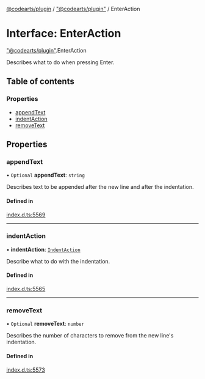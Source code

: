 [@codearts/plugin](../README.md) / ["@codearts/plugin"](../modules/_codearts_plugin_.md) / EnterAction

# Interface: EnterAction

["@codearts/plugin"](../modules/_codearts_plugin_.md).EnterAction

Describes what to do when pressing Enter.

## Table of contents

### Properties

- [appendText](codearts_plugin_.EnterAction.md#appendtext)
- [indentAction](codearts_plugin_.EnterAction.md#indentaction)
- [removeText](codearts_plugin_.EnterAction.md#removetext)

## Properties

### appendText

• `Optional` **appendText**: `string`

Describes text to be appended after the new line and after the indentation.

#### Defined in

[index.d.ts:5569](https://github.com/shuyaqian/cloudide-plugin-api/blob/3fbdd11/index.d.ts#L5569)

___

### indentAction

• **indentAction**: [`IndentAction`](../enums/codearts_plugin_.IndentAction.md)

Describe what to do with the indentation.

#### Defined in

[index.d.ts:5565](https://github.com/shuyaqian/cloudide-plugin-api/blob/3fbdd11/index.d.ts#L5565)

___

### removeText

• `Optional` **removeText**: `number`

Describes the number of characters to remove from the new line's indentation.

#### Defined in

[index.d.ts:5573](https://github.com/shuyaqian/cloudide-plugin-api/blob/3fbdd11/index.d.ts#L5573)
